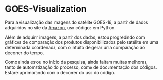 # GOES-Visualization

Para a visualização das imagens do satélite GOES-16, a partir de dados adquiridos no site da [Amazon](https://home.chpc.utah.edu/~u0553130/Brian_Blaylock/cgi-bin/goes16_download.cgi), uso códigos em Python.

Além de adquirir imagens, a partir dos dados, estou progredindo com gráficos de comparação dos produtos disponibilizados pelo satélite em uma determinada coordenada, com o intuito de gerar uma comparação ao decorrer do tempo.

Como ainda estou no início da pesquisa, ainda faltam muitas melhoras, tanto de automatização do processo, como de documentação dos códigos. Estarei aprimorando com o decorrer do uso do código.
